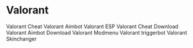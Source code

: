# Valorant
Valorant Cheat Valorant Aimbot Valorant ESP Valorant Cheat Download Valorant Aimbot Download Valorant Modmenu Valorant triggerbot Valorant Skinchanger
